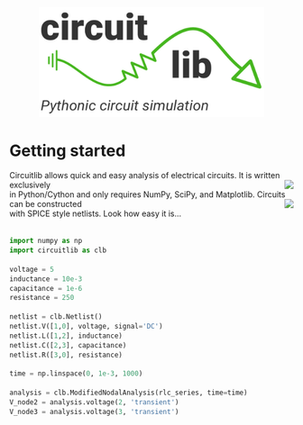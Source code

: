 <p align="center">
<img src="docs/images/logo.png" width="400">
</p>


# Getting started

Circuitlib allows quick and easy analysis of electrical circuits.  It is written exclusively<img align="right" src="https://img.shields.io/github/last-commit/calamont/circuitlib"><br/>
in Python/Cython and only requires NumPy, SciPy, and Matplotlib. Circuits can be constructed<img align="right" src="https://img.shields.io/github/license/calamont/circuitlib"><br/>
with SPICE style netlists. Look how easy it is...

```python

import numpy as np
import circuitlib as clb

voltage = 5
inductance = 10e-3
capacitance = 1e-6
resistance = 250

netlist = clb.Netlist()
netlist.V([1,0], voltage, signal='DC')
netlist.L([1,2], inductance)
netlist.C([2,3], capacitance)
netlist.R([3,0], resistance)

time = np.linspace(0, 1e-3, 1000)

analysis = clb.ModifiedNodalAnalysis(rlc_series, time=time)
V_node2 = analysis.voltage(2, 'transient')
V_node3 = analysis.voltage(3, 'transient')
```
